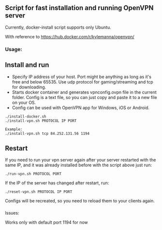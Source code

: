 ## Script for fast installation and running OpenVPN server

Currently, docker-install script supports only Ubuntu.

With reference to https://hub.docker.com/r/kylemanna/openvpn/

### Usage:
## Install and run
* Specify IP address of your host. Port might be anything as long as it's free and below 65535.
Use udp protocol for gaming/streaming and tcp for downloading.
* Starts docker container and generates vpnconfig.ovpn file in the current folder. Config is a text file, so you can just copy and paste it to a new file on your OS.
* Config can be used with OpenVPN app for Windows, iOS or Android.
```shell
./install-docker.sh
./install-vpn.sh PROTOCOL IP PORT

Example:
./install-vpn.sh tcp 84.252.131.56 1194
```

## Restart
If you need to run your vpn server again after your server restarted with the same IP, and it was already installed before with the script above just run:
```shell
./run-vpn.sh PROTOCOL PORT
```
If the IP of the server has changed after restart, run:
```shell
./reset-vpn.sh PROTOCOL IP PORT
```
Configs will be recreated, so you need to reload them to your clients again.

###
Issues:

Works only with default port 1194 for now